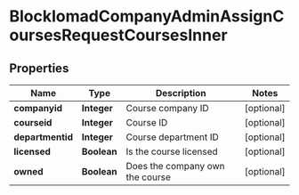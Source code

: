 

# BlockIomadCompanyAdminAssignCoursesRequestCoursesInner


## Properties

| Name | Type | Description | Notes |
|------------ | ------------- | ------------- | -------------|
|**companyid** | **Integer** | Course company ID |  [optional] |
|**courseid** | **Integer** | Course ID |  [optional] |
|**departmentid** | **Integer** | Course department ID |  [optional] |
|**licensed** | **Boolean** | Is the course licensed |  [optional] |
|**owned** | **Boolean** | Does the company own the course |  [optional] |



